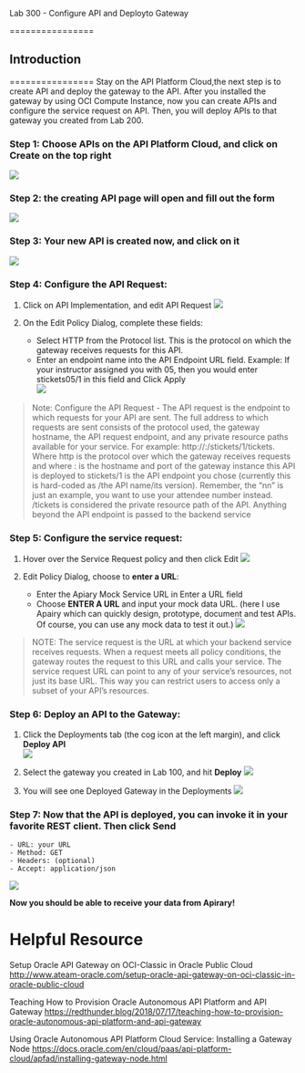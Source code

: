 Lab 300 - Configure API and Deployto Gateway 

================
## Introduction
================
Stay on the API Platform Cloud,the next step is to create API and deploy the gateway to the API. After you installed the gateway by using OCI Compute Instance, now you can create APIs and configure the service request on API. Then, you will deploy APIs to that gateway you created from Lab 200.  


### **Step 1:** Choose **APIs** on the API Platform Cloud, and click on **Create** on the top right
![](images/300/apipc.png)

### **Step 2:** the creating API page will open and fill out the form
![](images/300/createapi.png)

### **Step 3:** Your new API is created now, and click on it
![](images/300/openapi.png)

### **Step 4:** Configure the API Request:
1. Click on API Implementation, and edit API Request
	![](images/300/implementation.png)

2. On the Edit Policy Dialog, complete these fields:
	- Select HTTP from the Protocol list. This is the protocol on which the gateway receives requests for this API.
	- Enter an endpoint name into the API Endpoint URL field. Example: If your instructor assigned you with 05, then you would enter stickets05/1 in this field and Click Apply  
   	![](images/300/apirequest.png)

>Note: Configure the API Request - The API request is the endpoint to which requests for your API are sent. The full address to which requests are sent consists of the protocol used, the gateway hostname, the API request endpoint, and any private resource paths available for your service. For example: http://<host>:<port>/stickets<nn>/1/tickets. Where http is the protocol over which the gateway receives requests and where <host>:<port> is the hostname and port of the gateway instance this API is deployed to stickets<nn>/1 is the API endpoint you chose (currently this is hard-coded as /the API name/its version). Remember, the “nn” is just an example, you want to use your attendee number instead. /tickets is considered the private resource path of the API. Anything beyond the API endpoint is passed to the backend service  

### **Step 5:** Configure the service request:
1. Hover over the Service Request policy and then click Edit
   	![](images/300/servicerequest.png)

2. Edit Policy Dialog, choose to **enter a URL**:
	- Enter the Apiary Mock Service URL in Enter a URL field
	- Choose **ENTER A URL** and input your mock data URL. (here I use Apairy which can quickly design, prototype, document and test APIs. Of course, you can use any mock data to test it out.)
   	![](images/300/servicerequest2.png)

>NOTE: The service request is the URL at which your backend service receives requests. When a request meets all policy conditions, the gateway routes the request to this URL and calls your service. The service request URL can point to any of your service’s resources, not just its base URL. This way you can restrict users to access only a subset of your API’s resources.

### **Step 6:** Deploy an API to the Gateway:
1. Click the Deployments tab (the cog icon at the left margin), and click **Deploy API**   
	![](images/300/deployapi.png)

2. Select the gateway you created in Lab 100, and hit **Deploy**
	![](images/300/deploygateway.png)  

3. You will see one Deployed Gateway in the Deployments
	![](images/300/deployed.png)

### **Step 7:** Now that the API is deployed, you can invoke it in your favorite REST client. Then click Send
	- URL: your URL
	- Method: GET
	- Headers: (optional)
	- Accept: application/json
![](images/300/postman.png)

**Now you should be able to receive your data from Apirary!**

Helpful Resource
=======================



Setup Oracle API Gateway on OCI-Classic in Oracle Public Cloud
http://www.ateam-oracle.com/setup-oracle-api-gateway-on-oci-classic-in-oracle-public-cloud

Teaching How to Provision Oracle Autonomous API Platform and API Gateway
https://redthunder.blog/2018/07/17/teaching-how-to-provision-oracle-autonomous-api-platform-and-api-gateway

Using Oracle Autonomous API Platform Cloud Service: Installing a Gateway Node
https://docs.oracle.com/en/cloud/paas/api-platform-cloud/apfad/installing-gateway-node.html
